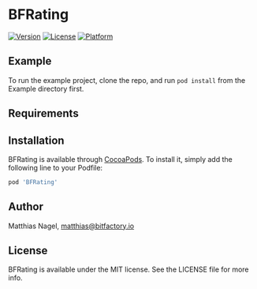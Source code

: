 # BFRating

[![Version](https://img.shields.io/cocoapods/v/BFRating.svg?style=flat)](https://cocoapods.org/pods/BFRating)
[![License](https://img.shields.io/cocoapods/l/BFRating.svg?style=flat)](https://cocoapods.org/pods/BFRating)
[![Platform](https://img.shields.io/cocoapods/p/BFRating.svg?style=flat)](https://cocoapods.org/pods/BFRating)

## Example

To run the example project, clone the repo, and run `pod install` from the Example directory first.

## Requirements

## Installation

BFRating is available through [CocoaPods](https://cocoapods.org). To install
it, simply add the following line to your Podfile:

```ruby
pod 'BFRating'
```

## Author

Matthias Nagel, matthias@bitfactory.io

## License

BFRating is available under the MIT license. See the LICENSE file for more info.
